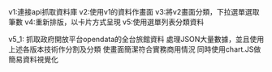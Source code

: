 v1:連接api抓取資料庫
v2:使用v1的資料作畫面
v3:將v2畫面分類，下拉選單選取筆數
v4:重新排版，以卡片方式呈現
v5:使用選單列表分類資料

v5_1:
抓取政府開放平台opendata的全台旅館資料
處理JSON大量數據，並且使用上述各版本技術作分割及分類
使畫面簡潔符合實務商用情況
同時使用chart.JS做簡易資料視覺化
